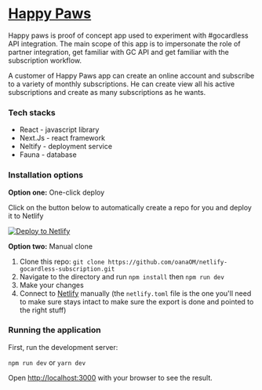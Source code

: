 # [Happy Paws](public/happy_dog_face.png)

Happy paws is proof of concept app used to experiment with #gocardless API integration. The main scope of this app is to impersonate the role of partner integration, get familiar with GC API and get familiar with the subscription workflow.

A customer of Happy Paws app can create an online account and subscribe to a variety of monthly subscriptions. He can create view all his active subscriptions and create as many subscriptions as he wants.

### Tech stacks

- React - javascript library
- Next.Js - react framework
- Neltify - deployment service
- Fauna - database

### Installation options

**Option one:** One-click deploy

Click on the button below to automatically create a repo for you and deploy it to Netlify

[![Deploy to Netlify](https://www.netlify.com/img/deploy/button.svg)](https://app.netlify.com/start/deploy?repository=https://github.com/oanaOM/netlify-gocardless-subscription/&utm_source=github&utm_medium=netlify-gocardless-subscription&utm_campaign=devex)

**Option two:** Manual clone

1.  Clone this repo: `git clone https://github.com/oanaOM/netlify-gocardless-subscription.git`
2.  Navigate to the directory and run `npm install` then `npm run dev`
3.  Make your changes
4.  Connect to [Netlify](https://url.netlify.com/BJVNu53Pv) manually (the `netlify.toml` file is the one you'll need to make sure stays intact to make sure the export is done and pointed to the right stuff)

### Running the application

First, run the development server:

`npm run dev`
or
`yarn dev`

Open [http://localhost:3000](http://localhost:3000/) with your browser to see the result.
